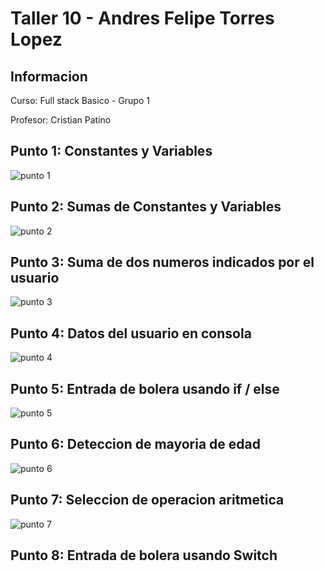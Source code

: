 <h1>Taller 10 - Andres Felipe Torres Lopez</h1>

<h2>Informacion</h2>
<p>Curso: Full stack Basico - Grupo 1</p>
<p>Profesor: Cristian Patino</p>

<h2>Punto 1: Constantes y Variables</h2>
<img src="./public/images/punto-1.png" alt="punto 1">

<h2>Punto 2: Sumas de Constantes y Variables</h2>
<img src="./public/images/punto-2.png" alt="punto 2">

<h2>Punto 3: Suma de dos numeros indicados por el usuario</h2>
<img src="./public/images/punto-3.png" alt="punto 3">

<h2>Punto 4: Datos del usuario en consola</h2>
<img src="./public/images/punto-4.png" alt="punto 4">

<h2>Punto 5: Entrada de bolera usando if / else</h2>
<img src="./public/images/punto-5.png" alt="punto 5">

<h2>Punto 6: Deteccion de mayoria de edad</h2>
<img src="./public/images/punto-6.png" alt="punto 6">

<h2>Punto 7: Seleccion de operacion aritmetica</h2>
<img src="./public/images/punto-7.png" alt="punto 7">

<h2>Punto 8: Entrada de bolera usando Switch</h2>
<img src="./public/images/punto-8.png" alt="punto 8>

<h2>Punto 9: tabla de multiplicar usando While</h2>
<img src="./public/images/punto-9.png" alt="punto 9>

<h2>Punto 10: Numeros pares usando While</h2>
<img src="./public/images/punto-10.png" alt="punto 10>

<h2>Punto 11: Numeros impares usando for</h2>
<img src="./public/images/punto-11.png" alt="punto 11>

<h2>Punto 12: Tabla de multiplicar usando for</h2>
<img src="./public/images/punto-12.png" alt="punto 12>

<h2>Punto 13: Suma de valores de un arreglo usando foreach</h2>
<img src="./public/images/punto-13.png" alt="punto 13>

<h2>Punto 14: Revision de contrasena</h2>
<img src="./public/images/punto-14.png" alt="punto 14>

<h2>Punto 15: Seleccion de operacion aritmetica usando funciones</h2>
<img src="./public/images/punto-15.png" alt="punto 15>

